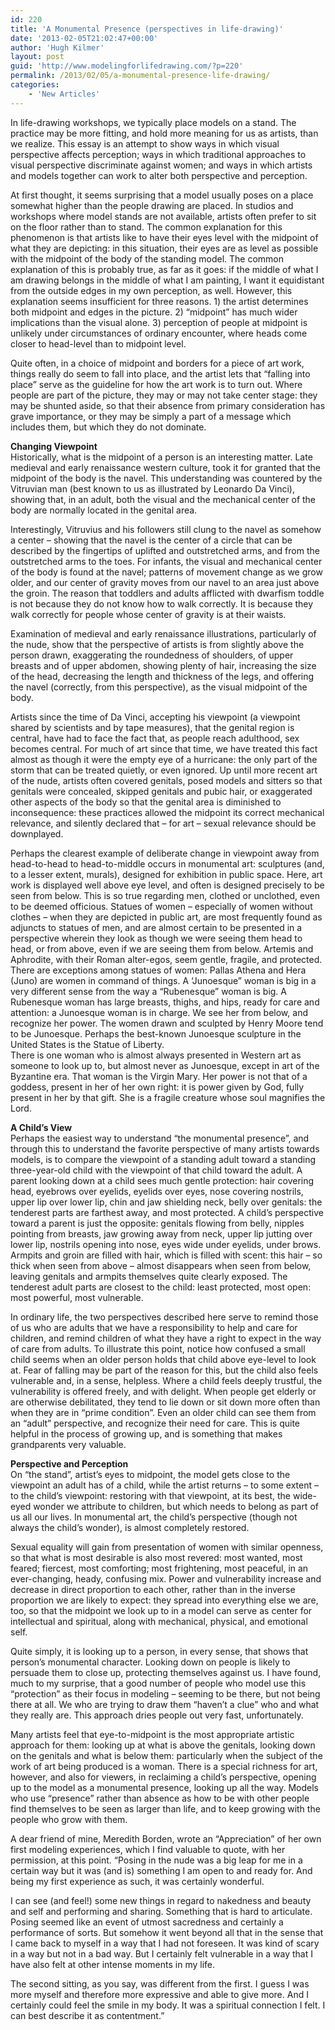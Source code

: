 ```yaml
---
id: 220
title: 'A Monumental Presence (perspectives in life-drawing)'
date: '2013-02-05T21:02:47+00:00'
author: 'Hugh Kilmer'
layout: post
guid: 'http://www.modelingforlifedrawing.com/?p=220'
permalink: /2013/02/05/a-monumental-presence-life-drawing/
categories:
    - 'New Articles'
---
```


In life-drawing workshops, we typically place models on a stand. The practice may be more fitting, and hold more meaning for us as artists, than we realize. This essay is an attempt to show ways in which visual perspective affects perception; ways in which traditional approaches to visual perspective discriminate against women; and ways in which artists and models together can work to alter both perspective and perception.

At first thought, it seems surprising that a model usually poses on a place somewhat higher than the people drawing are placed. In studios and workshops where model stands are not available, artists often prefer to sit on the floor rather than to stand. The common explanation for this phenomenon is that artists like to have their eyes level with the midpoint of what they are depicting: in this situation, their eyes are as level as possible with the midpoint of the body of the standing model. The common explanation of this is probably true, as far as it goes: if the middle of what I am drawing belongs in the middle of what I am painting, I want it equidistant from the outside edges in my own perception, as well. However, this explanation seems insufficient for three reasons. 1) the artist determines both midpoint and edges in the picture. 2) “midpoint” has much wider implications than the visual alone. 3) perception of people at midpoint is unlikely under circumstances of ordinary encounter, where heads come closer to head-level than to midpoint level.

Quite often, in a choice of midpoint and borders for a piece of art work, things really do seem to fall into place, and the artist lets that “falling into place” serve as the guideline for how the art work is to turn out. Where people are part of the picture, they may or may not take center stage: they may be shunted aside, so that their absence from primary consideration has grave importance, or they may be simply a part of a message which includes them, but which they do not dominate.

**Changing Viewpoint**  
Historically, what is the midpoint of a person is an interesting matter. Late medieval and early renaissance western culture, took it for granted that the midpoint of the body is the navel. This understanding was countered by the Vitruvian man (best known to us as illustrated by Leonardo Da Vinci), showing that, in an adult, both the visual and the mechanical center of the body are normally located in the genital area.

Interestingly, Vitruvius and his followers still clung to the navel as somehow a center – showing that the navel is the center of a circle that can be described by the fingertips of uplifted and outstretched arms, and from the outstretched arms to the toes. For infants, the visual and mechanical center of the body is found at the navel; patterns of movement change as we grow older, and our center of gravity moves from our navel to an area just above the groin. The reason that toddlers and adults afflicted with dwarfism toddle is not because they do not know how to walk correctly. It is because they walk correctly for people whose center of gravity is at their waists.

Examination of medieval and early renaissance illustrations, particularly of the nude, show that the perspective of artists is from slightly above the person drawn, exaggerating the roundedness of shoulders, of upper breasts and of upper abdomen, showing plenty of hair, increasing the size of the head, decreasing the length and thickness of the legs, and offering the navel (correctly, from this perspective), as the visual midpoint of the body.

Artists since the time of Da Vinci, accepting his viewpoint (a viewpoint shared by scientists and by tape measures), that the genital region is central, have had to face the fact that, as people reach adulthood, sex becomes central. For much of art since that time, we have treated this fact almost as though it were the empty eye of a hurricane: the only part of the storm that can be treated quietly, or even ignored. Up until more recent art of the nude, artists often covered genitals, posed models and sitters so that genitals were concealed, skipped genitals and pubic hair, or exaggerated other aspects of the body so that the genital area is diminished to inconsequence: these practices allowed the midpoint its correct mechanical relevance, and silently declared that – for art – sexual relevance should be downplayed.

Perhaps the clearest example of deliberate change in viewpoint away from head-to-head to head-to-middle occurs in monumental art: sculptures (and, to a lesser extent, murals), designed for exhibition in public space. Here, art work is displayed well above eye level, and often is designed precisely to be seen from below. This is so true regarding men, clothed or unclothed, even to be deemed officious. Statues of women – especially of women without clothes – when they are depicted in public art, are most frequently found as adjuncts to statues of men, and are almost certain to be presented in a perspective wherein they look as though we were seeing them head to head, or from above, even if we are seeing them from below. Artemis and Aphrodite, with their Roman alter-egos, seem gentle, fragile, and protected. There are exceptions among statues of women: Pallas Athena and Hera (Juno) are women in command of things. A ‘Junoesque” woman is big in a very different sense from the way a “Rubenesque” woman is big. A Rubenesque woman has large breasts, thighs, and hips, ready for care and attention: a Junoesque woman is in charge. We see her from below, and recognize her power. The women drawn and sculpted by Henry Moore tend to be Junoesque. Perhaps the best-known Junoesque sculpture in the United States is the Statue of Liberty.  
There is one woman who is almost always presented in Western art as someone to look up to, but almost never as Junoesque, except in art of the Byzantine era. That woman is the Virgin Mary. Her power is not that of a goddess, present in her of her own right: it is power given by God, fully present in her by that gift. She is a fragile creature whose soul magnifies the Lord.

**A Child’s View**  
Perhaps the easiest way to understand “the monumental presence”, and through this to understand the favorite perspective of many artists towards models, is to compare the viewpoint of a standing adult toward a standing three-year-old child with the viewpoint of that child toward the adult. A parent looking down at a child sees much gentle protection: hair covering head, eyebrows over eyelids, eyelids over eyes, nose covering nostrils, upper lip over lower lip, chin and jaw shielding neck, belly over genitals: the tenderest parts are farthest away, and most protected. A child’s perspective toward a parent is just the opposite: genitals flowing from belly, nipples pointing from breasts, jaw growing away from neck, upper lip jutting over lower lip, nostrils opening into nose, eyes wide under eyelids, under brows. Armpits and groin are filled with hair, which is filled with scent: this hair – so thick when seen from above – almost disappears when seen from below, leaving genitals and armpits themselves quite clearly exposed. The tenderest adult parts are closest to the child: least protected, most open: most powerful, most vulnerable.

In ordinary life, the two perspectives described here serve to remind those of us who are adults that we have a responsibility to help and care for children, and remind children of what they have a right to expect in the way of care from adults. To illustrate this point, notice how confused a small child seems when an older person holds that child above eye-level to look at. Fear of falling may be part of the reason for this, but the child also feels vulnerable and, in a sense, helpless. Where a child feels deeply trustful, the vulnerability is offered freely, and with delight. When people get elderly or are otherwise debilitated, they tend to lie down or sit down more often than when they are in “prime condition”. Even an older child can see them from an “adult” perspective, and recognize their need for care. This is quite helpful in the process of growing up, and is something that makes grandparents very valuable.

**Perspective and Perception**  
On “the stand”, artist’s eyes to midpoint, the model gets close to the viewpoint an adult has of a child, while the artist returns – to some extent – to the child’s viewpoint: restoring with that viewpoint, at its best, the wide-eyed wonder we attribute to children, but which needs to belong as part of us all our lives. In monumental art, the child’s perspective (though not always the child’s wonder), is almost completely restored.

Sexual equality will gain from presentation of women with similar openness, so that what is most desirable is also most revered: most wanted, most feared; fiercest, most comforting; most frightening, most peaceful, in an ever-changing, heady, confusing mix. Power and vulnerability increase and decrease in direct proportion to each other, rather than in the inverse proportion we are likely to expect: they spread into everything else we are, too, so that the midpoint we look up to in a model can serve as center for intellectual and spiritual, along with mechanical, physical, and emotional self.

Quite simply, it is looking up to a person, in every sense, that shows that person’s monumental character. Looking down on people is likely to persuade them to close up, protecting themselves against us. I have found, much to my surprise, that a good number of people who model use this “protection” as their focus in modeling – seeming to be there, but not being there at all. We who are trying to draw them “haven’t a clue” who and what they really are. This approach dries people out very fast, unfortunately.

Many artists feel that eye-to-midpoint is the most appropriate artistic approach for them: looking up at what is above the genitals, looking down on the genitals and what is below them: particularly when the subject of the work of art being produced is a woman. There is a special richness for art, however, and also for viewers, in reclaiming a child’s perspective, opening up to the model as a monumental presence, looking up all the way. Models who use “presence” rather than absence as how to be with other people find themselves to be seen as larger than life, and to keep growing with the people who grow with them.

A dear friend of mine, Meredith Borden, wrote an “Appreciation” of her own first modeling experiences, which I find valuable to quote, with her permission, at this point. “Posing in the nude was a big leap for me in a certain way but it was (and is) something I am open to and ready for. And being my first experience as such, it was certainly wonderful.

I can see (and feel!) some new things in regard to nakedness and beauty and self and performing and sharing. Something that is hard to articulate. Posing seemed like an event of utmost sacredness and certainly a performance of sorts. But somehow it went beyond all that in the sense that I came back to myself in a way that I had not foreseen. It was kind of scary in a way but not in a bad way. But I certainly felt vulnerable in a way that I have also felt at other intense moments in my life.

The second sitting, as you say, was different from the first. I guess I was more myself and therefore more expressive and able to give more. And I certainly could feel the smile in my body. It was a spiritual connection I felt. I can best describe it as contentment.”